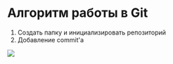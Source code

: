 # Алгоритм работы в Git

1) Создать папку и инициализировать репозиторий
2) Добавление commit'a

<img src = "https://klike.net/uploads/posts/2022-09/1663046640_j-34.jpg">